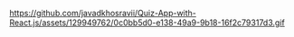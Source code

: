 https://github.com/javadkhosravii/Quiz-App-with-React.js/assets/129949762/0c0bb5d0-e138-49a9-9b18-16f2c79317d3.gif
